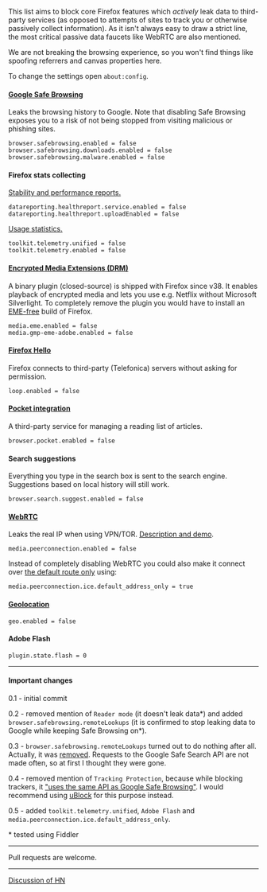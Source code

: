 This list aims to block core Firefox features which *actively* leak data to third-party services (as opposed to attempts of sites to track you or otherwise passively collect information). As it isn't always easy to draw a strict line, the most critical passive data faucets like WebRTC are also mentioned.

We are not breaking the browsing experience, so you won't find things like spoofing referrers and canvas properties here.

To change the settings open ```about:config```.

#### [Google Safe Browsing](https://support.mozilla.org/en-US/kb/how-does-phishing-and-malware-protection-work)

Leaks the browsing history to Google. Note that disabling Safe Browsing exposes you to a risk of not being stopped from visiting malicious or phishing sites.
```
browser.safebrowsing.enabled = false
browser.safebrowsing.downloads.enabled = false
browser.safebrowsing.malware.enabled = false
```

#### Firefox stats collecting

[Stability and performance reports.](https://www.mozilla.org/en-US/privacy/firefox/#health-report)
```
datareporting.healthreport.service.enabled = false
datareporting.healthreport.uploadEnabled = false
```

[Usage statistics.](https://www.mozilla.org/en-US/privacy/firefox/#telemetry)
```
toolkit.telemetry.unified = false
toolkit.telemetry.enabled = false
```

#### [Encrypted Media Extensions (DRM)](https://wiki.mozilla.org/Media/EME)

A binary plugin (closed-source) is shipped with Firefox since v38. It enables playback of encrypted media and lets you use e.g. Netflix without Microsoft Silverlight. To completely remove the plugin you would have to install an [EME-free](http://download.cdn.mozilla.net/pub/firefox/releases/latest/win32-EME-free/) build of Firefox.
```
media.eme.enabled = false
media.gmp-eme-adobe.enabled = false
```

#### [Firefox Hello](https://support.mozilla.org/en-US/kb/firefox-hello-video-and-voice-conversations-online)

Firefox connects to third-party (Telefonica) servers without asking for permission.
```
loop.enabled = false
```

#### [Pocket integration](https://support.mozilla.org/en-US/kb/save-web-pages-later-pocket-firefox)

A third-party service for managing a reading list of articles.
```
browser.pocket.enabled = false
```

#### Search suggestions

Everything you type in the search box is sent to the search engine. Suggestions based on local history will still work.
```
browser.search.suggest.enabled = false
```

#### [WebRTC](https://wiki.mozilla.org/Media/WebRTC)

Leaks the real IP when using VPN/TOR. [Description and demo](https://github.com/diafygi/webrtc-ips).
```
media.peerconnection.enabled = false
```

Instead of completely disabling WebRTC you could also make it connect over [the default route only](https://wiki.mozilla.org/Media/WebRTC/Privacy) using:
```
media.peerconnection.ice.default_address_only = true
```

#### [Geolocation](https://www.mozilla.org/en-US/firefox/geolocation/)
```
geo.enabled = false
```

#### Adobe Flash
```
plugin.state.flash = 0
```

---

#### Important changes
0.1 - initial commit

0.2 - removed mention of ```Reader mode``` (it doesn't leak data\*) and added ```browser.safebrowsing.remoteLookups``` (it is confirmed to stop leaking data to Google while keeping Safe Browsing on\*).

0.3 - ```browser.safebrowsing.remoteLookups``` turned out to do nothing after all. Actually, it was [removed](https://bugzilla.mozilla.org/show_bug.cgi?id=388652). Requests to the Google Safe Search API are not made often, so at first I thought they were gone.

0.4 - removed mention of ```Tracking Protection```, because while blocking trackers, it ["uses the same API as Google Safe Browsing"](https://github.com/amq/firefox-debloat/pull/2#issuecomment-115728580). I would recommend using [uBlock](https://github.com/chrisaljoudi/uBlock) for this purpose instead.

0.5 - added ```toolkit.telemetry.unified```, ```Adobe Flash``` and ```media.peerconnection.ice.default_address_only```.

\* tested using Fiddler


---

Pull requests are welcome.

---

[Discussion of HN](https://news.ycombinator.com/item?id=9779440)
